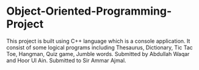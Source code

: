# Object-Oriented-Programming-Project
This project is built using C++ language which is a console application.
It consist of some logical programs including Thesaurus, Dictionary, Tic Tac Toe, Hangman, Quiz game, Jumble words.
Submitted by Abdullah Waqar and Hoor Ul Ain.
Submitted to Sir Ammar Ajmal.
